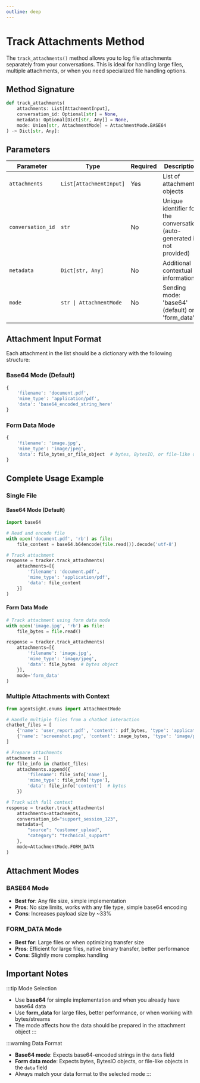 ```yaml
---
outline: deep
---
```


# Track Attachments Method

The `track_attachments()` method allows you to log file attachments separately from your conversations. This is ideal for handling large files, multiple attachments, or when you need specialized file handling options.

## Method Signature

```python
def track_attachments(
    attachments: List[AttachmentInput],
    conversation_id: Optional[str] = None,
    metadata: Optional[Dict[str, Any]] = None,
    mode: Union[str, AttachmentMode] = AttachmentMode.BASE64
) -> Dict[str, Any]:
```

## Parameters

| Parameter | Type | Required | Description |
|-----------|------|----------|-------------|
| `attachments` | `List[AttachmentInput]` | Yes | List of attachment objects |
| `conversation_id` | `str` | No | Unique identifier for the conversation (auto-generated if not provided) |
| `metadata` | `Dict[str, Any]` | No | Additional contextual information |
| `mode` | `str \| AttachmentMode` | No | Sending mode: 'base64' (default) or 'form_data' |

## Attachment Input Format

Each attachment in the list should be a dictionary with the following structure:

### Base64 Mode (Default)
```python
{
    'filename': 'document.pdf',
    'mime_type': 'application/pdf',
    'data': 'base64_encoded_string_here'
}
```

### Form Data Mode
```python
{
    'filename': 'image.jpg',
    'mime_type': 'image/jpeg',
    'data': file_bytes_or_file_object  # bytes, BytesIO, or file-like object
}
```

## Complete Usage Example

### Single File

#### Base64 Mode (Default)

```python
import base64

# Read and encode file
with open('document.pdf', 'rb') as file:
    file_content = base64.b64encode(file.read()).decode('utf-8')

# Track attachment
response = tracker.track_attachments(
    attachments=[{
        'filename': 'document.pdf',
        'mime_type': 'application/pdf',
        'data': file_content
    }]
)
```

#### Form Data Mode
```python
# Track attachment using form data mode
with open('image.jpg', 'rb') as file:
    file_bytes = file.read()

response = tracker.track_attachments(
    attachments=[{
        'filename': 'image.jpg',
        'mime_type': 'image/jpeg',
        'data': file_bytes  # bytes object
    }],
    mode='form_data'
)
```

### Multiple Attachments with Context
```python
from agentsight.enums import AttachmentMode

# Handle multiple files from a chatbot interaction
chatbot_files = [
    {'name': 'user_report.pdf', 'content': pdf_bytes, 'type': 'application/pdf'},
    {'name': 'screenshot.png', 'content': image_bytes, 'type': 'image/png'}
]

# Prepare attachments
attachments = []
for file_info in chatbot_files:
    attachments.append({
        'filename': file_info['name'],
        'mime_type': file_info['type'],
        'data': file_info['content']  # bytes
    })

# Track with full context
response = tracker.track_attachments(
    attachments=attachments,
    conversation_id="support_session_123",
    metadata={
        "source": "customer_upload",
        "category": "technical_support"
    },
    mode=AttachmentMode.FORM_DATA
)
```

## Attachment Modes

### BASE64 Mode
- **Best for**: Any file size, simple implementation
- **Pros**: No size limits, works with any file type, simple base64 encoding
- **Cons**: Increases payload size by ~33%

### FORM_DATA Mode
- **Best for**: Large files or when optimizing transfer size
- **Pros**: Efficient for large files, native binary transfer, better performance
- **Cons**: Slightly more complex handling

## Important Notes

:::tip Mode Selection
- Use **base64** for simple implementation and when you already have base64 data
- Use **form_data** for large files, better performance, or when working with bytes/streams
- The mode affects how the data should be prepared in the attachment object
:::

:::warning Data Format
- **Base64 mode**: Expects base64-encoded strings in the `data` field
- **Form data mode**: Expects bytes, BytesIO objects, or file-like objects in the `data` field
- Always match your data format to the selected mode
:::
